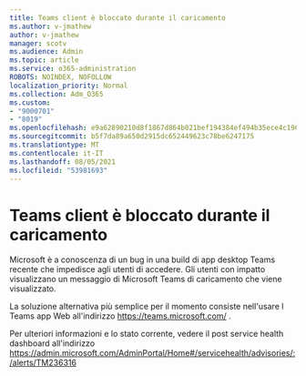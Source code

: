 ```yaml
---
title: Teams client è bloccato durante il caricamento
ms.author: v-jmathew
author: v-jmathew
manager: scotv
ms.audience: Admin
ms.topic: article
ms.service: o365-administration
ROBOTS: NOINDEX, NOFOLLOW
localization_priority: Normal
ms.collection: Adm_O365
ms.custom:
- "9000701"
- "8019"
ms.openlocfilehash: e9a62890210d8f1867d864b021bef194384ef494b35ece4c1962e4f33ac53272
ms.sourcegitcommit: b5f7da89a650d2915dc652449623c78be6247175
ms.translationtype: MT
ms.contentlocale: it-IT
ms.lasthandoff: 08/05/2021
ms.locfileid: "53981693"
---
```

# <a name="teams-client-is-stuck-on-loading"></a>Teams client è bloccato durante il caricamento

Microsoft è a conoscenza di un bug in una build di app desktop Teams recente che impedisce agli utenti di accedere. Gli utenti con impatto visualizzano un messaggio di Microsoft Teams di caricamento che viene visualizzato.

La soluzione alternativa più semplice per il momento consiste nell'usare l Teams app Web all'indirizzo <https://teams.microsoft.com/> .

Per ulteriori informazioni e lo stato corrente, vedere il post service health dashboard all'indirizzo <https://admin.microsoft.com/AdminPortal/Home#/servicehealth/advisories/:/alerts/TM236316>
